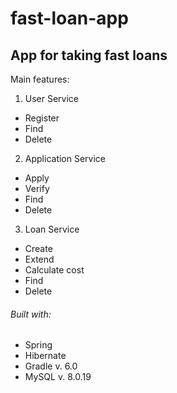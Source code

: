 # fast-loan-app
## App for taking fast loans
Main features:
1. User Service
 - Register
 - Find
 - Delete
2. Application Service
- Apply
- Verify
- Find
- Delete
3. Loan Service
- Create
- Extend
- Calculate cost
- Find
- Delete
###### Built with:
* Spring 
* Hibernate
* Gradle v. 6.0
* MySQL v. 8.0.19
